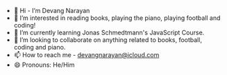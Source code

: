 - 👋 Hi - I’m Devang Narayan 
- 👀 I’m interested in reading books, playing the piano, playing football and coding!
- 🌱 I’m currently learning Jonas Schmedtmann's JavaScript Course.
- 💞️ I’m looking to collaborate on anything related to books, football, coding and piano.
- 📫 How to reach me - devangnarayan@icloud.com
- 😄 Pronouns: He/Him

<!---
DevangNarayanPillaicoder/DevangNarayanPillaicoder is a ✨ special ✨ repository because its `README.md` (this file) appears on your GitHub profile.
You can click the Preview link to take a look at your changes.
--->
